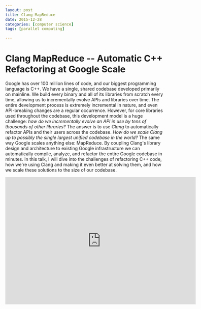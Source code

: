 ```yaml
---
layout: post
title: Clang MapReduce
date: 2015-12-28
categories: [computer science]
tags: [parallel computing]

---
```



Clang MapReduce -- Automatic C++ Refactoring at Google Scale
===

Google has over 100 million lines of code, and our biggest programming language is C++. We have a single, shared codebase developed primarily on mainline. We build every binary and all of its libraries from scratch every time, allowing us to incrementally evolve APIs and libraries over time. The entire development process is extremely incremental in nature, and even API-breaking changes are a regular occurrence. However, for core libraries used throughout the codebase, this development model is a huge challenge: *how do we incrementally evolve an API in use by tens of thousands of other libraries?* The answer is to use *Clang* to automatically refactor APIs and their users across the codebase. *How do we scale Clang up to possibly the single largest unified codebase in the world?* The same way Google scales anything else: MapReduce. By coupling Clang's library design and architecture to existing Google infrastructure we can automatically compile, analyze, and refactor the entire Google codebase in minutes. In this talk, I will dive into the challenges of refactoring C++ code, how we're using Clang and making it even better at solving them, and how we scale these solutions to the size of our codebase.

<iframe width="600" height="400" src="https://www.youtube.com/embed/mVbDzTM21BQ" frameborder="0" allowfullscreen></iframe>